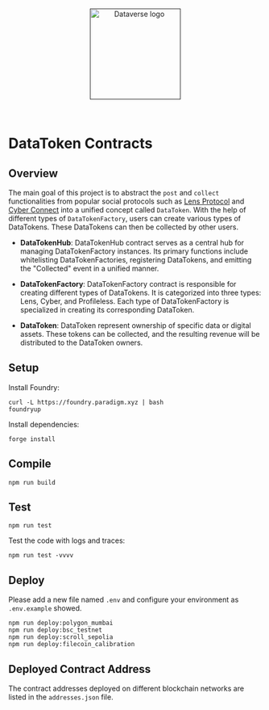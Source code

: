 <br/>
<p align="center">
<a href=" " target="_blank">
<img src="https://bafybeifozdhcbbfydy2rs6vbkbbtj3wc4vjlz5zg2cnqhb2g4rm2o5ldna.ipfs.w3s.link/dataverse.svg" width="180" alt="Dataverse logo">
</a >
</p >
<br/>

# DataToken Contracts

## Overview

The main goal of this project is to abstract the `post` and `collect` functionalities from popular social protocols such as [Lens Protocol](https://github.com/lens-protocol/core) and [Cyber Connect](https://github.com/cyberconnecthq/cybercontracts) into a unified concept called `DataToken`. With the help of different types of `DataTokenFactory`, users can create various types of DataTokens. These DataTokens can then be collected by other users.

- **DataTokenHub**: DataTokenHub contract serves as a central hub for managing DataTokenFactory instances. Its primary functions include whitelisting DataTokenFactories, registering DataTokens, and emitting the "Collected" event in a unified manner.

- **DataTokenFactory**: DataTokenFactory contract is responsible for creating different types of DataTokens. It is categorized into three types: Lens, Cyber, and Profileless. Each type of DataTokenFactory is specialized in creating its corresponding DataToken.

- **DataToken**: DataToken represent ownership of specific data or digital assets. These tokens can be collected, and the resulting revenue will be distributed to the DataToken owners.

## Setup

Install Foundry:

```
curl -L https://foundry.paradigm.xyz | bash
foundryup
```

Install dependencies:

```
forge install
```

## Compile

```
npm run build
```

## Test

```
npm run test
```

Test the code with logs and traces:

```
npm run test -vvvv
```

## Deploy

Please add a new file named `.env` and configure your environment as `.env.example` showed.

```
npm run deploy:polygon_mumbai
npm run deploy:bsc_testnet
npm run deploy:scroll_sepolia
npm run deploy:filecoin_calibration
```

## Deployed Contract Address

The contract addresses deployed on different blockchain networks are listed in the `addresses.json` file.
